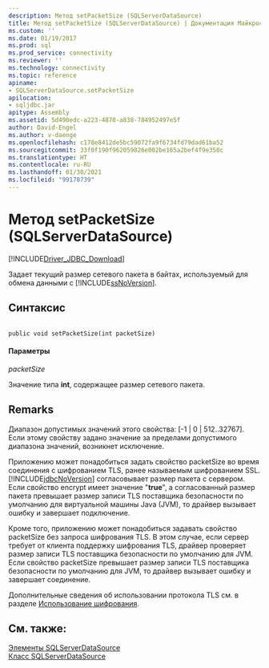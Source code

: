 ```yaml
---
description: Метод setPacketSize (SQLServerDataSource)
title: Метод setPacketSize (SQLServerDataSource) | Документация Майкрософт
ms.custom: ''
ms.date: 01/19/2017
ms.prod: sql
ms.prod_service: connectivity
ms.reviewer: ''
ms.technology: connectivity
ms.topic: reference
apiname:
- SQLServerDataSource.setPacketSize
apilocation:
- sqljdbc.jar
apitype: Assembly
ms.assetid: 5d490edc-a223-4870-a838-784952497e5f
author: David-Engel
ms.author: v-daenge
ms.openlocfilehash: c178e8412de5bc59072fa9f6734fd79dad61ba52
ms.sourcegitcommit: 33f0f190f962059826e002be165a2bef4f9e350c
ms.translationtype: HT
ms.contentlocale: ru-RU
ms.lasthandoff: 01/30/2021
ms.locfileid: "99178739"
---
```

# <a name="setpacketsize-method-sqlserverdatasource"></a>Метод setPacketSize (SQLServerDataSource)
[!INCLUDE[Driver_JDBC_Download](../../../includes/driver_jdbc_download.md)]

  Задает текущий размер сетевого пакета в байтах, используемый для обмена данными с [!INCLUDE[ssNoVersion](../../../includes/ssnoversion-md.md)].  
  
## <a name="syntax"></a>Синтаксис  
  
```  
  
public void setPacketSize(int packetSize)  
```  
  
#### <a name="parameters"></a>Параметры  
 *packetSize*  
  
 Значение типа **int**, содержащее размер сетевого пакета.  
  
## <a name="remarks"></a>Remarks  
 Диапазон допустимых значений этого свойства: [-1 | 0 | 512..32767]. Если этому свойству задано значение за пределами допустимого диапазона значений, возникнет исключение.  
  
 Приложению может понадобиться задать свойство packetSize во время соединения с шифрованием TLS, ранее называемым шифрованием SSL. [!INCLUDE[jdbcNoVersion](../../../includes/jdbcnoversion_md.md)] согласовывает размер пакета с сервером. Если свойство encrypt имеет значение "**true**", а согласованный размер пакета превышает размер записи TLS поставщика безопасности по умолчанию для виртуальной машины Java (JVM), то драйвер вызывает ошибку и завершает подключение.  
  
 Кроме того, приложению может понадобиться задавать свойство packetSize без запроса шифрования TLS. В этом случае, если сервер требует от клиента поддержку шифрования TLS, драйвер проверяет размер записи TLS поставщика безопасности по умолчанию для JVM. Если свойство packetSize превышает размер записи TLS поставщика безопасности по умолчанию для JVM, то драйвер вызывает ошибку и завершает соединение.  
  
 Дополнительные сведения об использовании протокола TLS см. в разделе [Использование шифрования](../../../connect/jdbc/using-ssl-encryption.md).  
  
## <a name="see-also"></a>См. также:  
 [Элементы SQLServerDataSource](../../../connect/jdbc/reference/sqlserverdatasource-members.md)   
 [Класс SQLServerDataSource](../../../connect/jdbc/reference/sqlserverdatasource-class.md)  
  
  
